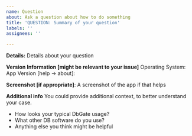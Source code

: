 ```yaml
---
name: Question
about: Ask a question about how to do something
title: 'QUESTION: Summary of your question'
labels: ''
assignees: ''

---
```


**Details:**
Details about your question

**Version Information [might be relevant to your issue]**
Operating System: 
App Version [help -> about]:

**Screenshot [if appropriate]**:
A screenshot of the app if that helps

**Additional info**
You could provide additional context, to better understand your case.
 - How looks your typical DbGate usage?
 - What other DB software do you use?
 - Anything else you think might be helpful
